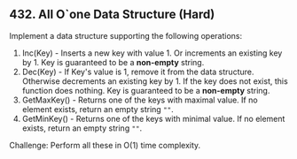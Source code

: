## 432. All O`one Data Structure (Hard)

<p>Implement a data structure supporting the following operations:</p>

<p>
<ol>
<li>Inc(Key) - Inserts a new key <Key> with value 1. Or increments an existing key by 1. Key is guaranteed to be a <b>non-empty</b> string.</li>
<li>Dec(Key) - If Key's value is 1, remove it from the data structure. Otherwise decrements an existing key by 1. If the key does not exist, this function does nothing. Key is guaranteed to be a <b>non-empty</b> string.</li>
<li>GetMaxKey() - Returns one of the keys with maximal value. If no element exists, return an empty string <code>""</code>.</li>
<li>GetMinKey() - Returns one of the keys with minimal value. If no element exists, return an empty string <code>""</code>.</li>
</ol>
</p>

<p>
Challenge: Perform all these in O(1) time complexity.
</p>